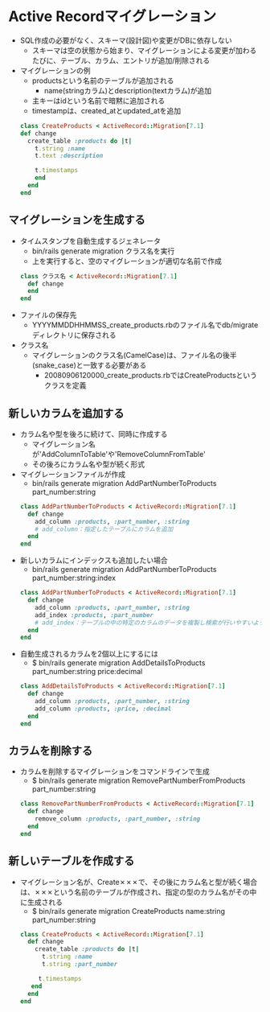 # Active Recordマイグレーション
- SQL作成の必要がなく、スキーマ(設計図)や変更がDBに依存しない
  - スキーマは空の状態から始まり、マイグレーションによる変更が加わるたびに、テーブル、カラム、エントリが追加/削除される
- マイグレーションの例
  - productsという名前のテーブルが追加される
    - name(stringカラム)とdescription(textカラム)が追加
  - 主キーはidという名前で暗黙に追加される
  - timestampは、created_atとupdated_atを追加
  ```rb
  class CreateProducts < ActiveRecord::Migration[7.1]
  def change
    create_table :products do |t|
      t.string :name
      t.text :description

      t.timestamps
      end
    end
  end
  ```
##  マイグレーションを生成する
- タイムスタンプを自動生成するジェネレータ
  - bin/rails generate migration クラス名を実行
  - 上を実行すると、空のマイグレーションが適切な名前で作成
  ```rb
  class クラス名 < ActiveRecord::Migration[7.1]
    def change
    end
  end
  ```
- ファイルの保存先
  - YYYYMMDDHHMMSS_create_products.rbのファイル名でdb/migrateディレクトリに保存される
- クラス名
  - マイグレーションのクラス名(CamelCase)は、ファイル名の後半(snake_case)と一致する必要がある
    - 20080906120000_create_products.rbではCreateProductsというクラスを定義
##  新しいカラムを追加する
- カラム名や型を後ろに続けて、同時に作成する
  - マイグレーション名が'AddColumnToTable'や'RemoveColumnFromTable'
  - その後ろにカラム名や型が続く形式
- マイグレーションファイルが作成
  - bin/rails generate migration AddPartNumberToProducts part_number:string
  ```rb
  class AddPartNumberToProducts < ActiveRecord::Migration[7.1]
    def change
      add_column :products, :part_number, :string
      # add_column：指定したテーブルにカラムを追加
    end
  end
  ```
- 新しいカラムにインデックスも追加したい場合
  - bin/rails generate migration AddPartNumberToProducts part_number:string:index
  ```rb
  class AddPartNumberToProducts < ActiveRecord::Migration[7.1]
    def change
      add_column :products, :part_number, :string
      add_index :products, :part_number
      # add_index：テーブルの中の特定のカラムのデータを複製し検索が行いやすいようにする
    end
  end
  ```
- 自動生成されるカラムを2個以上にするには
  - $ bin/rails generate migration AddDetailsToProducts part_number:string price:decimal
  ```rb
  class AddDetailsToProducts < ActiveRecord::Migration[7.1]
    def change
      add_column :products, :part_number, :string
      add_column :products, :price, :decimal
    end
  end
  ```
##  カラムを削除する
- カラムを削除するマイグレーションをコマンドラインで生成
  - $ bin/rails generate migration RemovePartNumberFromProducts part_number:string
  ```rb
  class RemovePartNumberFromProducts < ActiveRecord::Migration[7.1]
    def change
      remove_column :products, :part_number, :string
    end
  end
  ```
##  新しいテーブルを作成する
- マイグレーション名が、Create✗✗✗で、その後にカラム名と型が続く場合は、✗✗✗という名前のテーブルが作成され、指定の型のカラム名がその中に生成される
  - $ bin/rails generate migration CreateProducts name:string part_number:string
  ```rb
  class CreateProducts < ActiveRecord::Migration[7.1]
    def change
      create_table :products do |t|
        t.string :name
        t.string :part_number

       t.timestamps
     end
    end
  end
  ```
